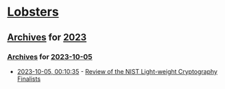# [Lobsters](../../../README.md)

## [Archives](../../index.md) for [2023](../index.md)

### [Archives](../../index.md) for [2023-10-05](index.md)

* [2023-10-05, 00:10:35](https://lobste.rs/s/9rl6dz/review_nist_light_weight_cryptography) - [Review of the NIST Light-weight Cryptography Finalists](https://arxiv.org/pdf/2303.14785.pdf)
